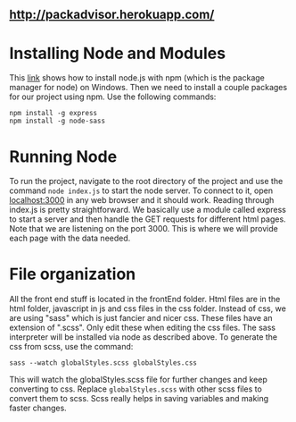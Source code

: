 ## http://packadvisor.herokuapp.com/

# Installing Node and Modules

This [link](https://phoenixnap.com/kb/install-node-js-npm-on-windows) shows how to install node.js with npm (which is the package
manager for node) on Windows. Then we need to install a couple packages for our project using npm. Use the following commands:
```
npm install -g express
npm install -g node-sass
```

# Running Node

To run the project, navigate to the root directory of the project and use the command `node index.js` to start the node server.
To connect to it, open [localhost:3000](http://localhost:3000/) in any web browser and it should work. Reading through index.js is
pretty straightforward. We basically use a module called express to start a server and then handle the GET requests for
different html pages. Note that we are listening on the port 3000. This is where we will provide each page with the data needed.

# File organization

All the front end stuff is located in the frontEnd folder. Html files are in the html folder, javascript in js and css files in the css folder.
Instead of css, we are using "sass" which is just fancier and nicer css. These files have an extension of ".scss". Only edit
these when editing the css files. The sass interpreter will be installed via node as described above. To generate the css
from scss, use the command:

`sass --watch globalStyles.scss globalStyles.css`

This will watch the globalStyles.scss file for further changes and keep converting to css. Replace `globalStyles.scss` with
other scss files to convert them to scss. Scss really helps in saving variables and making faster changes.
